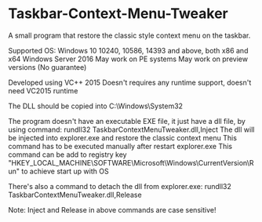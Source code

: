 # Taskbar-Context-Menu-Tweaker

A small program that restore the classic style context menu on the taskbar.

Supported OS:
Windows 10 10240, 10586, 14393 and above, both x86 and x64
Windows Server 2016
May work on PE systems
May work on preview versions (No guarantee)

Developed using VC++ 2015
Doesn't requires any runtime support, doesn't need VC2015 runtime

The DLL should be copied into C:\Windows\System32

The program doesn't have an executable EXE file, it just have a dll file, by using command:
rundll32 TaskbarContextMenuTweaker.dll,Inject
The dll will be injected into explorer.exe and restore the classic context menu
This command has to be executed manually after restart explorer.exe
This command can be add to registry key "HKEY_LOCAL_MACHINE\SOFTWARE\Microsoft\Windows\CurrentVersion\Run" to achieve start up with OS

There's also a command to detach the dll from explorer.exe:
rundll32 TaskbarContextMenuTweaker.dll,Release

Note:
Inject and Release in above commands are case sensitive!
